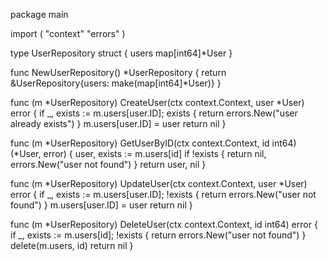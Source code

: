 package main

import (
    "context"
    "errors"
)

type UserRepository struct {
    users map[int64]*User
}

func NewUserRepository() *UserRepository {
    return &UserRepository{users: make(map[int64]*User)}
}

func (m *UserRepository) CreateUser(ctx context.Context, user *User) error {
    if _, exists := m.users[user.ID]; exists {
        return errors.New("user already exists")
    }
    m.users[user.ID] = user
    return nil
}

func (m *UserRepository) GetUserByID(ctx context.Context, id int64) (*User, error) {
    user, exists := m.users[id]
    if !exists {
        return nil, errors.New("user not found")
    }
    return user, nil
}

func (m *UserRepository) UpdateUser(ctx context.Context, user *User) error {
    if _, exists := m.users[user.ID]; !exists {
        return errors.New("user not found")
    }
    m.users[user.ID] = user
    return nil
}

func (m *UserRepository) DeleteUser(ctx context.Context, id int64) error {
    if _, exists := m.users[id]; !exists {
        return errors.New("user not found")
    }
    delete(m.users, id)
    return nil
}
